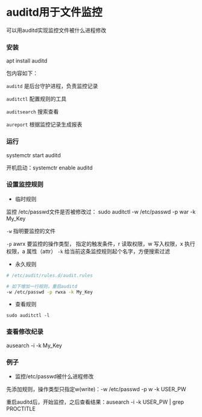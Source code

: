 # auditd用于文件监控


可以用auditd实现监控文件被什么进程修改


### 安装
apt install auditd

包内容如下：

`auditd` 是后台守护进程，负责监控记录

`auditctl` 配置规则的工具

`auditsearch` 搜索查看

`aureport` 根据监控记录生成报表



### 运行
systemctr start auditd

开机启动：systemctr enable auditd 


### 设置监控规则
* 临时规则

监控 /etc/passwd文件是否被修改过：
sudo auditctl -w /etc/passwd -p war -k My\_Key

`-w` 指明要监控的文件

`-p` awrx 要监控的操作类型， 指定的触发条件，r 读取权限，w 写入权限，x 执行权限，a 属性（attr）
`-k` 给当前这条监控规则起个名字，方便搜索过滤


* 永久规则

```bash
# /etc/audit/rules.d/audit.rules

# 如下增加一行规则，重启auditd
-w /etc/passwd -p rwxa -k My_Key
```
* 查看规则

`sudo auditctl -l`



### 查看修改纪录
ausearch -i -k My\_Key



### 例子
* 监控/etc/passwd被什么进程修改

先添加规则，操作类型只指定w(write)：-w /etc/passwd -p w -k USER\_PW

重启auditd后，开始监控，之后查看结果：ausearch -i -k USER\_PW | grep PROCTITLE



